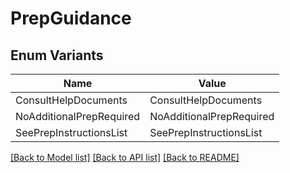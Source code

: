 # PrepGuidance

## Enum Variants

| Name | Value |
|---- | -----|
| ConsultHelpDocuments | ConsultHelpDocuments |
| NoAdditionalPrepRequired | NoAdditionalPrepRequired |
| SeePrepInstructionsList | SeePrepInstructionsList |


[[Back to Model list]](../README.md#documentation-for-models) [[Back to API list]](../README.md#documentation-for-api-endpoints) [[Back to README]](../README.md)



